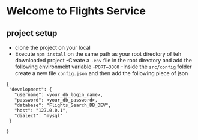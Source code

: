 # Welcome to Flights Service

## project setup
 - clone the project on your local
 - Execute `npm install` on the same path as your  root directory of teh downloaded project
 -Create a `.env` file in the root directory and add the following environmebt variable
     -`PORT=3000`
 -Inside the `src/config` folder create a new file `config.json` and then add the following piece of json

 ```
 {
  "development": {
    "username": <your_db_login_name>,
    "password": <your_db_password>,
    "database": "Flights_Search_DB_DEV",
    "host": "127.0.0.1",
    "dialect": "mysql"
  }

}